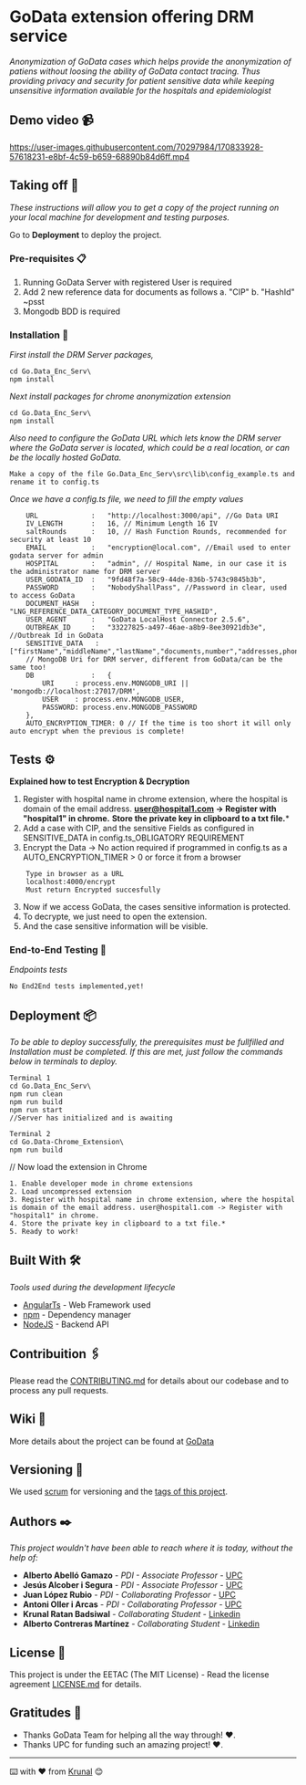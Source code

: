 # GoData extension offering DRM service

_Anonymization of GoData cases which helps provide the anonymization of patiens without loosing the ability of GoData contact tracing. Thus providing privacy and security for patient sensitive data while keeping unsensitive information available for the hospitals and epidemiologist_

## Demo video 📹



https://user-images.githubusercontent.com/70297984/170833928-57618231-e8bf-4c59-b659-68890b84d6ff.mp4


## Taking off 🚀

_These instructions will allow you to get a copy of the project running on your local machine for development and testing purposes._

Go to **Deployment** to deploy the project.


### Pre-requisites 📋

1. Running GoData Server with registered User is required
2. Add 2 new reference data for documents as follows
    a. "CIP"
    b. "HashId"
  ~psst<Without the quotemarks>
4. Mongodb BDD is required

### Installation 🔧

_First install the DRM Server packages,_
```
cd Go.Data_Enc_Serv\
npm install
```
_Next install packages for chrome anonymization extension_
```
cd Go.Data_Enc_Serv\
npm install
```
_Also need to configure the GoData URL which lets know the DRM server where the GoData server is located, which could be a real location, or can be the locally hosted GoData._

```
Make a copy of the file Go.Data_Enc_Serv\src\lib\config_example.ts and rename it to config.ts 
```
_Once we have a config.ts file, we need to fill the empty values_
```
    URL             :   "http://localhost:3000/api", //Go Data URI
    IV_LENGTH       :   16, // Minimum Length 16 IV
    saltRounds      :   10, // Hash Function Rounds, recommended for security at least 10
    EMAIL           :   "encryption@local.com", //Email used to enter godata server for admin
    HOSPITAL        :   "admin", // Hospital Name, in our case it is the administrator name for DRM server
    USER_GODATA_ID  :   "9fd48f7a-58c9-44de-836b-5743c9845b3b",
    PASSWORD        :   "NobodyShallPass", //Password in clear, used to access GoData
    DOCUMENT_HASH   :   "LNG_REFERENCE_DATA_CATEGORY_DOCUMENT_TYPE_HASHID",
    USER_AGENT      :   "GoData LocalHost Connector 2.5.6",
    OUTBREAK_ID     :   "33227825-a497-46ae-a8b9-8ee30921db3e", //Outbreak Id in GoData
    SENSITIVE_DATA   :   ["firstName","middleName","lastName","documents,number","addresses,phoneNumber"],
    // MongoDB Uri for DRM server, different from GoData/can be the same too!
    DB              :   {
        URI     : process.env.MONGODB_URI || 'mongodb://localhost:27017/DRM',
        USER    : process.env.MONGODB_USER,
        PASSWORD: process.env.MONGODB_PASSWORD
    },
    AUTO_ENCRYPTION_TIMER: 0 // If the time is too short it will only auto encrypt when the previous is complete!
```
## Tests ⚙️

**Explained how to test Encryption & Decryption**
1. Register with hospital name in chrome extension, where the hospital is domain of the email address.
**user@hospital1.com -> Register with "hospital1" in chrome.**
**Store the private key in clipboard to a txt file.***
2. Add a case with CIP, and the sensitive Fields as configured in SENSITIVE_DATA in config.ts_OBLIGATORY REQUIREMENT
3. Encrypt the Data -> No action required if programmed in config.ts as a AUTO_ENCRYPTION_TIMER > 0 or force it from a browser
```
    Type in browser as a URL
    localhost:4000/encrypt
    Must return Encrypted succesfully
```
3. Now if we access GoData, the cases sensitive information is protected.
4. To decrypte, we just need to open the extension.
3. And the case sensitive information will be visible.

### End-to-End Testing 🔩

_Endpoints tests_

```
No End2End tests implemented,yet!
```

## Deployment 📦

_To be able to deploy successfully, the prerequisites must be fullfilled and Installation must be completed._
_If this are met, just follow the commands below in terminals to deploy._ 
```
Terminal 1
cd Go.Data_Enc_Serv\
npm run clean
npm run build
npm run start
//Server has initialized and is awaiting
```
```
Terminal 2
cd Go.Data-Chrome_Extension\
npm run build
```
// Now load the extension in Chrome 
```
1. Enable developer mode in chrome extensions
2. Load uncompressed extension
3. Register with hospital name in chrome extension, where the hospital is domain of the email address. user@hospital1.com -> Register with "hospital1" in chrome. 
4. Store the private key in clipboard to a txt file.*    
5. Ready to work!
```
## Built With 🛠️

_Tools used during the development lifecycle_

* [AngularTs](http://angular.io/) - Web Framework used
* [npm](https://www.npmjs.com/) - Dependency manager
* [NodeJS](https://nodejs.org/es/) - Backend API

## Contribuition 🖇️

Please read the [CONTRIBUTING.md](https://FutureTodo) for details about our codebase and to process any pull requests.

## Wiki 📖

More details about the project can be found at [GoData](https://community-godata.who.int/conversations/interoperability/call-of-interest-piloting-anonymization-browser-extension-for-godata/5f903dccbd25503aeafce307)

## Versioning 📌

We used [scrum](https://devmethodologies.blogspot.com/2016/09/agile-version-control.html) for versioning and the [tags of this project](https://github.com/eetac/InSSIDE/tags).

## Authors ✒️

_This project wouldn't have been able to reach where it is today, without the help of:_

* **Alberto Abelló Gamazo** - *PDI - Associate Professor* - [UPC](https://futur.upc.edu/AlbertoAbelloGamazo)
* **Jesús Alcober i Segura** - *PDI - Associate Professor* - [UPC](http://futur.upc.edu/JesusAngelAlcoberSegura)
* **Juan López Rubio** - *PDI - Collaborating Professor* - [UPC](https://futur.upc.edu/JuanLopezRubio)
* **Antoni Oller i Arcas** - *PDI - Collaborating Professor* - [UPC](https://futur.upc.edu/AntonioOllerArcas)
* **Krunal Ratan Badsiwal** - *Collaborating Student* - [Linkedin](linkedin.com/in/krunal-badsiwal)
* **Alberto Contreras Martínez** - *Collaborating Student* - [Linkedin](linkedin.com/in/alberto-contreras-martínez)

## License 📄

This project is under the EETAC (The MIT License) - Read the license agreement [LICENSE.md](LICENSE.md) for details.

## Gratitudes 🎁
* Thanks GoData Team for helping all the way through! ❤️.
* Thanks UPC for funding such an amazing project! ❤️.
---
⌨️ with ❤️ from [Krunal](https://github.com/krunalmiracle) 😊
